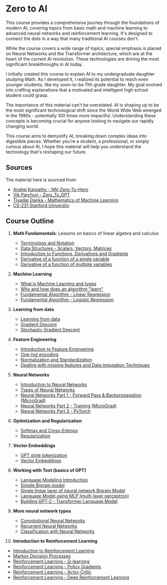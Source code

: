 # Zero to AI

This course provides a comprehensive journey through the foundations of modern AI, covering topics from basic math and machine learning to advanced neural networks and reinforcement learning. It's designed to connect the dots in a way that many traditional AI courses don't.

While the course covers a wide range of topics, special emphasis is placed on Neural Networks and the Transformer architecture, which are at the heart of the current AI revolution. These technologies are driving the most significant breakthroughs in AI today.

I initially created this course to explain AI to my undergraduate daughter studying Math. As I developed it, I realized its potential to reach even younger students, like my soon-to-be 11th grade daughter. My goal evolved into crafting explanations that a motivated and intelligent high school student could grasp.

The importance of this material can't be overstated. AI is shaping up to be the most significant technological shift since the World Wide Web emerged in the 1990s - potentially 100 times more impactful. Understanding these concepts is becoming crucial for anyone looking to navigate our rapidly changing world.

This course aims to demystify AI, breaking down complex ideas into digestible pieces. Whether you're a student, a professional, or simply curious about AI, I hope this material will help you understand the technology that's reshaping our future.

## Sources

The material here is sourced from:
- [Andrej Karpathy - NN-Zero-To-Hero](https://github.com/karpathy/nn-zero-to-hero)
- [Vik Parchuri - Zero_To_GPT](https://github.com/VikParuchuri/zero_to_gpt/tree/master?tab=readme-ov-file)
- [Tivadar Danka - Mathematics of Machine Learning](https://tivadardanka.com/mathematics-of-machine-learning-preview)
- [CS-231 Stanford University](https://cs231n.github.io/)

## Course Outline

1. **Math Fundamentals**: Lessons on basics of linear algebra and calculus
   - [Terminology and Notation](/notes/term-not.ipynb)
   - [Data Structures - Scalars, Vectors, Matrices](/notes/data-structs.ipynb)
   - [Introduction to Functions, Derivatives and Gradients](/notes/func-der-grad.ipynb)
   - [Derivative of a function of a single variable](/notes/derivative-single-var.ipynb)
   - [Derivative of a function of multiple variables](/notes/derivative-multiple-var.ipynb)

2. **Machine Learning**
   - [What is Machine Learning and types](/notes/what-is-ml.ipynb)
   - [Why and how does an algorithm "learn"](/notes/why-algo-learns.ipynb)
   - [Fundamental Algorithm - Linear Regression](/notes/linear-reg.ipynb)
   - [Fundamental Algorithm - Logistic Regression](/notes/logistic-reg.ipynb)

3. **Learning from data**
   - [Learning from data](/notes/learning-from-data.ipynb)
   - [Gradient Descent](/notes/gradient-descent.ipynb)
   - [Stochastic Gradient Descent](/notes/sgd.ipynb)

4. **Feature Engineering**
   - [Introduction to Feature Engineering](/notes/feature-engineering.ipynb)
   - [One-hot encoding](/notes/one-hot-encoding.ipynb)
   - [Normalization and Standardization](/notes/normalization-standardization.ipynb)
   - [Dealing with missing features and Data Imputation Techniques](/notes/missing-values-imputation.ipynb)

5. **Neural Networks**
   - [Introduction to Neural Networks](/notes/nn-intro.ipynb)
   - [Types of Neural Networks](/notes/nn-types.ipynb)
   - [Neural Networks Part 1 - Forward Pass & Backpropagation (MicroGrad)](/notes/nn-forward-backprop.ipynb)
   - [Neural Networks Part 2 - Training (MicroGrad)](/notes/nn-training.ipynb)
   - [Neural Networks Part 3 - PyTorch](/notes/nn-pytorch.ipynb)

6. **Optimization and Regularization**
   - [Softmax and Cross-Entropy](/notes/softmax-cross-entropy.ipynb)
   - [Regularization](/notes/regularization.ipynb)

7. **Vector Embeddings**
   - [GPT style tokenization](/notes/gpt-tokenization.ipynb)
   - [Vector Embeddings](/notes/vector-embeddings.ipynb)

8. **Working with Text (basics of GPT)**
   - [Language Modeling Introduction](/notes/lm-intro.ipynb)
   - [Simple Bigram model](/notes/bigram-lm.ipynb)
   - [Single linear layer of neural network Bigram Model](/notes/bigram-nn-lm.ipynb)
   - [Language Model using MLP (multi-layer perceptron)](/notes/bigram-mlp-lm.ipynb)
   - [Building GPT-2 - Transformer Language Model](/notes/bigram-transformer-lm.ipynb)

9. **More neural network types**
   - [Convolutional Neural Networks](/notes/conv-nn.ipynb)
   - [Recurrent Neural Networks](/notes/rnn.ipynb)
   - [Classification with Neural Networks](/notes/nn-classification.ipynb)

10. **Introduction to Reinforcement Learning**
   - [Introduction to Reinforcement Learning](/notes/rl-intro.ipynb)
   - [Markov Decision Processes](/notes/mdp.ipynb)
   - [Reinforcement Learning - Q-learning](/notes/q-learning.ipynb)
   - [Reinforcement Learning - Policy Gradients](/notes/policy-gradients.ipynb)
   - [Reinforcement Learning - Actor-Critic](/notes/actor-critic.ipynb)
   - [Reinforcement Learning - Deep Reinforcement Learning](/notes/deep-rl.ipynb)

